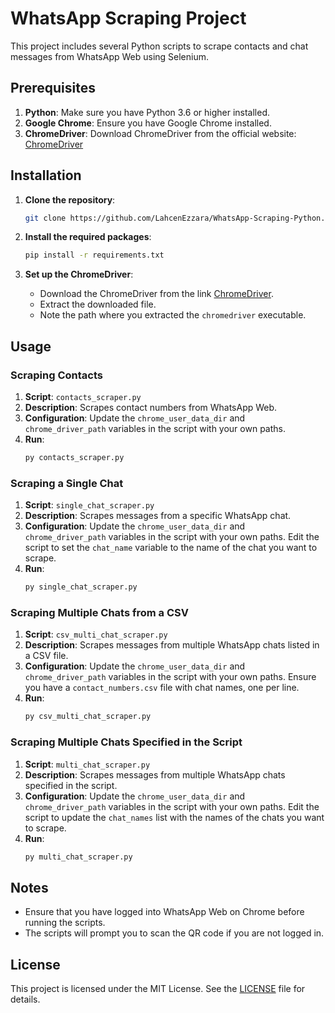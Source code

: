 # WhatsApp Scraping Project

This project includes several Python scripts to scrape contacts and chat messages from WhatsApp Web using Selenium.

## Prerequisites

1. **Python**: Make sure you have Python 3.6 or higher installed.
2. **Google Chrome**: Ensure you have Google Chrome installed.
3. **ChromeDriver**: Download ChromeDriver from the official website:
   [ChromeDriver](https://googlechromelabs.github.io/chrome-for-testing/#stable)

## Installation

1. **Clone the repository**:
    ```bash
    git clone https://github.com/LahcenEzzara/WhatsApp-Scraping-Python.git
    ```

2. **Install the required packages**:
    ```bash
    pip install -r requirements.txt
    ```

3. **Set up the ChromeDriver**:
    - Download the ChromeDriver from the link [ChromeDriver](https://googlechromelabs.github.io/chrome-for-testing/#stable).
    - Extract the downloaded file.
    - Note the path where you extracted the `chromedriver` executable.

## Usage

### Scraping Contacts

1. **Script**: `contacts_scraper.py`
2. **Description**: Scrapes contact numbers from WhatsApp Web.
3. **Configuration**: Update the `chrome_user_data_dir` and `chrome_driver_path` variables in the script with your own paths.
4. **Run**:
    ```bash
    py contacts_scraper.py
    ```

### Scraping a Single Chat

1. **Script**: `single_chat_scraper.py`
2. **Description**: Scrapes messages from a specific WhatsApp chat.
3. **Configuration**: Update the `chrome_user_data_dir` and `chrome_driver_path` variables in the script with your own paths. Edit the script to set the `chat_name` variable to the name of the chat you want to scrape.
4. **Run**:
    ```bash
    py single_chat_scraper.py
    ```

### Scraping Multiple Chats from a CSV

1. **Script**: `csv_multi_chat_scraper.py`
2. **Description**: Scrapes messages from multiple WhatsApp chats listed in a CSV file.
3. **Configuration**: Update the `chrome_user_data_dir` and `chrome_driver_path` variables in the script with your own paths. Ensure you have a `contact_numbers.csv` file with chat names, one per line.
4. **Run**:
    ```bash
    py csv_multi_chat_scraper.py
    ```

### Scraping Multiple Chats Specified in the Script

1. **Script**: `multi_chat_scraper.py`
2. **Description**: Scrapes messages from multiple WhatsApp chats specified in the script.
3. **Configuration**: Update the `chrome_user_data_dir` and `chrome_driver_path` variables in the script with your own paths. Edit the script to update the `chat_names` list with the names of the chats you want to scrape.
4. **Run**:
    ```bash
    py multi_chat_scraper.py
    ```

## Notes

- Ensure that you have logged into WhatsApp Web on Chrome before running the scripts.
- The scripts will prompt you to scan the QR code if you are not logged in.

## License

This project is licensed under the MIT License. See the [LICENSE](LICENSE) file for details.
